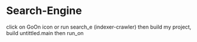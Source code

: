 # Search-Engine
click on GoOn icon
or run search_e (indexer-crawler) then build my project, build untittled.main then run_on

